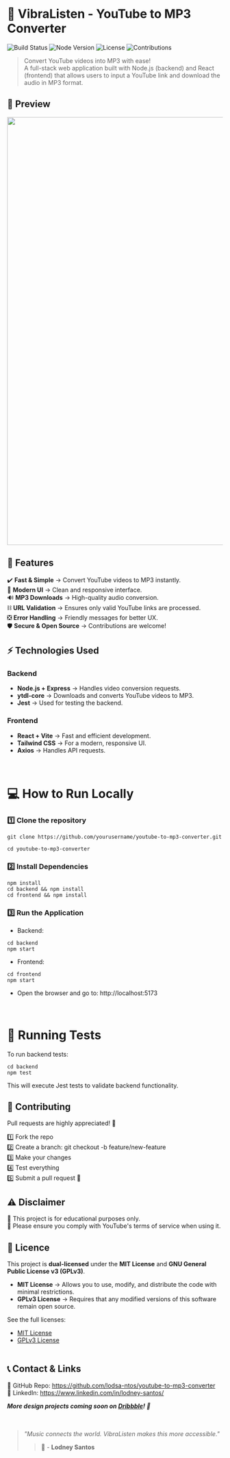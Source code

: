 # 🎵 VibraListen - YouTube to MP3 Converter
![Build Status](https://img.shields.io/badge/build-passing-brightgreen)
![Node Version](https://img.shields.io/badge/node-%3E%3D%2022.13.1-blue)
![License](https://img.shields.io/badge/license-MIT%20%7C%20GPL%20v3-blue)
![Contributions](https://img.shields.io/badge/contributions-welcome-brightgreen)

> Convert YouTube videos into MP3 with ease!<br>
A full-stack web application built with Node.js (backend) and React (frontend) that allows users to input a YouTube link and download the audio in MP3 format.

## 📌 Preview
<p align="center">
<img src="https://github.com/lodsa-ntos/youtube-to-mp3-converter/blob/main/frontend/public/images/vibralisten_website.JPG" width="1000px">
</p>



## 🚀 Features
✔️ **Fast & Simple** → Convert YouTube videos to MP3 instantly.<br>
🎨 **Modern UI** → Clean and responsive interface.<br>
🔊 **MP3 Downloads** → High-quality audio conversion.<br>
⛓️‍ **URL Validation** → Ensures only valid YouTube links are processed.<br>
❎ **Error Handling** → Friendly messages for better UX.<br>
🛡️ **Secure & Open Source** → Contributions are welcome!<br>

## ⚡ Technologies Used
### Backend

* **Node.js + Express** → Handles video conversion requests.
* **ytdl-core** → Downloads and converts YouTube videos to MP3.
* **Jest** → Used for testing the backend.

### Frontend

* **React + Vite** → Fast and efficient development.
* **Tailwind CSS** → For a modern, responsive UI.
* **Axios** → Handles API requests.
<br><br><br>

# 💻 How to Run Locally

### 1️⃣ Clone the repository
````
git clone https://github.com/yourusername/youtube-to-mp3-converter.git

cd youtube-to-mp3-converter
`````

### 2️⃣ Install Dependencies
````
npm install
cd backend && npm install
cd frontend && npm install
`````

### 3️⃣ Run the Application

* Backend:
````
cd backend
npm start
`````

* Frontend:
````
cd frontend
npm start
`````

* Open the browser and go to: http://localhost:5173
<br><br><br>
# 🧪 Running Tests


To run backend tests:
````
cd backend
npm test
`````

This will execute Jest tests to validate backend functionality.

## 📩 Contributing

Pull requests are highly appreciated! 🚀

1️⃣ Fork the repo<br>
2️⃣ Create a branch: git checkout -b feature/new-feature<br>
3️⃣ Make your changes<br>
4️⃣ Test everything<br>
5️⃣ Submit a pull request 🎉<br>

## ⚠️ Disclaimer
🔹 This project is for educational purposes only.<br>
🔹 Please ensure you comply with YouTube's terms of service when using it.

## 📜 Licence

This project is **dual-licensed** under the **MIT License** and **GNU General Public License v3 (GPLv3)**.

- **MIT License** → Allows you to use, modify, and distribute the code with minimal restrictions.
- **GPLv3 License** → Requires that any modified versions of this software remain open source.

See the full licenses:  
- [MIT License](LICENSE)  
- [GPLv3 License](LICENSE-GPL)
<br><br>
## 📞 Contact & Links

📌 GitHub Repo: https://github.com/lodsa-ntos/youtube-to-mp3-converter <br>
📌 LinkedIn: https://www.linkedin.com/in/lodney-santos/

*__More design projects coming soon on [Dribbble](https://dribbble.com/LodneySantos)! 🚀__*
<br><br><br>
> *"Music connects the world. VibraListen makes this more accessible."*
> > 🚀 - **Lodney Santos**